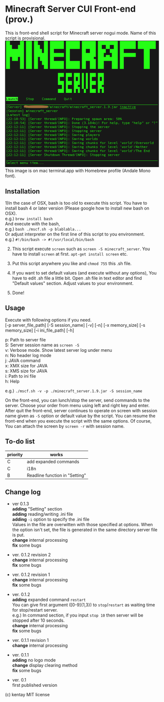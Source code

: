 # Minecraft Server CUI Front-end (prov.)
This is front-end shell script for Minecraft server nogui mode. Name of this script is provisional.  
![screenshot1](screenshot1.png)  
This image is on mac terminal.app with Homebrew profile (Andale Mono font).

## Installation  
1)In the case of OSX, bash is too old to execute this script. You have to install bash 4 or later version (Please google how to install new bash on OSX).  
e.g.) `brew install bash`  
And execute with the bash,  
e.g.) `bash ./mscf.sh -p blablabla...`  
Or adjust interpreter on the first line of this script to you environment.  
e.g.) `#!/bin/bash -> #!/usr/local/bin/bash`

2) This script execute `screen` such as `screen -S minecraft_server`. You have to install `screen` at first. `apt-get install screen` etc.

3) Put this script anywhere you like and `chmod 755` this .sh file.

4) If you want to set default values (and execute without any options), You have to edit .sh file a little bit. Open .sh file in text editor and find "Default values" section. Adjust values to your environment.  

5) Done!

## Usage
Execute with following options if you need.  
[-p server_file_path] [-S session_name] [-v] [-n] [-x memory_size] [-s memory_size] [-i ini_file_path] [-h]

p: Path to server file  
S: Server session name as `screen -S`  
v: Verbose mode. Show latest server log under menu  
n: No header log mode  
j: JAVA command  
x: XMX size for JAVA  
s: XMS size for JAVA  
i: Path to ini file  
h: Help

e.g.) `./mscf.sh -v -p ./minecraft_server.1.9.jar -S session_name`

On the front-end, you can lunch/stop the server, send commands to the server. Choose your order from menu using left and right key and enter.
After quit the front-end, server continues to operate on screen with session name given as `-S` option or default value by the script. You can resume the front-end when you execute the script with the same options. Of course, You can attach the screen by `screen -r` with session name.

## To-do list

|priority|works|
|-----|----|
|C|add expanded commands|
|C|i18n|
|B|Readline function in "Setting"|

## Change log
- ver 0.1.3  
**adding** "Setting" section  
**adding** reading/writing .ini file  
**adding** `-i` option to specify the .ini file  
Values in the file are overwitten with those specified at options. When the option isn't set, the file is generated in the same directory server file is put.  
**change** internal processing  
**fix** some bugs

- ver. 0.1.2 revision 2  
**change** internal processing  
**fix** some bugs

- ver. 0.1.2 revision 1  
**change** internal processing  
**fix** some bugs

- ver. 0.1.2  
**adding** expanded command `restart`  
You can give first argument ([0-9]{1,3}) to `stop`/`restart` as waiting time for stop/restart server.  
e.g.) In command section, if you input `stop 10` then server will be stopped after 10 seconds.  
**change** internal processing  
**fix** some bugs

- ver. 0.1.1 revision 1  
**change** internal processing  

- ver. 0.1.1  
**adding** no logo mode  
**change** display clearing method  
**fix** some bugs

- ver. 0.1  
first published version

(c) kentay MIT license
